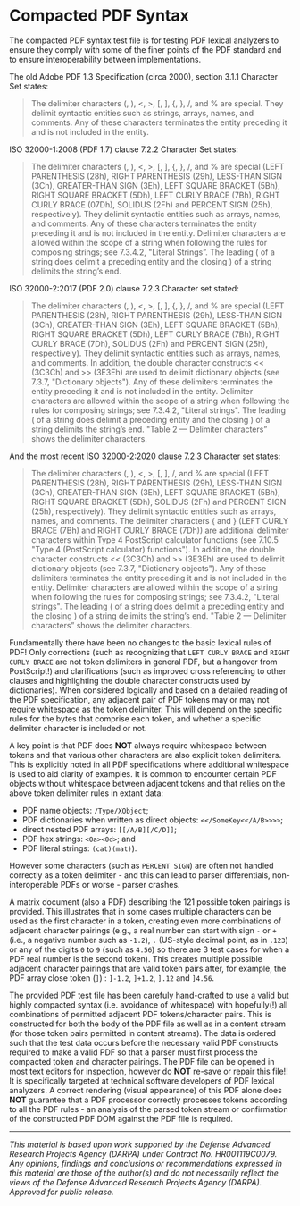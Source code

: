 # **Compacted PDF Syntax**

The compacted PDF syntax test file is for testing PDF lexical analyzers to ensure they comply with some of the finer points of the PDF standard and to ensure interoperability between implementations.

The old Adobe PDF 1.3 Specification (circa 2000), section 3.1.1 Character Set states:
> The delimiter characters (, ), <, >, [, ], {, }, /, and % are special. They delimit syntactic entities such as strings, arrays, names, and comments. Any of these characters terminates the entity preceding it and is not included in the entity.

ISO 32000-1:2008 (PDF 1.7) clause 7.2.2 Character Set states:
> The delimiter characters (, ), <, >, [, ], {, }, /, and % are special (LEFT PARENTHESIS (28h), RIGHT PARENTHESIS (29h), LESS-THAN SIGN (3Ch), GREATER-THAN SIGN (3Eh), LEFT SQUARE BRACKET (5Bh), RIGHT SQUARE BRACKET (5Dh), LEFT CURLY BRACE (7Bh), RIGHT CURLY BRACE (07Dh), SOLIDUS (2Fh) and PERCENT SIGN (25h), respectively). They delimit syntactic entities such as arrays, names, and comments. Any of these characters terminates the entity preceding it and is not included in the entity. Delimiter characters are allowed within the scope of a string when following the rules for composing strings; see 7.3.4.2, "Literal Strings”. The leading ( of a string does delimit a preceding entity and the closing ) of a string delimits the string’s end.

ISO 32000-2:2017 (PDF 2.0) clause 7.2.3 Character set stated:
> The delimiter characters (, ), <, >, [, ], {, }, /, and % are special (LEFT PARENTHESIS (28h), RIGHT PARENTHESIS (29h), LESS-THAN SIGN (3Ch), GREATER-THAN SIGN (3Eh), LEFT SQUARE BRACKET (5Bh), RIGHT SQUARE BRACKET (5Dh), LEFT CURLY BRACE (7Bh), RIGHT CURLY BRACE (7Dh), SOLIDUS (2Fh) and PERCENT SIGN (25h), respectively). They delimit syntactic entities such as arrays, names, and comments. In addition, the double character constructs << (3C3Ch) and >> (3E3Eh) are used to delimit dictionary objects (see 7.3.7, "Dictionary objects"). Any of these delimiters terminates the entity preceding it and is not included in the entity. Delimiter characters are allowed within the scope of a string when following the rules for composing strings; see 7.3.4.2, "Literal strings". The leading ( of a string does delimit a preceding entity and the closing ) of a string delimits the string’s end. "Table 2 — Delimiter characters” shows the delimiter characters.

And the most recent ISO 32000-2:2020 clause 7.2.3 Character set states:
> The delimiter characters (, ), <, >, [, ], /, and % are special (LEFT PARENTHESIS (28h), RIGHT PARENTHESIS (29h), LESS-THAN SIGN (3Ch), GREATER-THAN SIGN (3Eh), LEFT SQUARE BRACKET (5Bh), RIGHT SQUARE BRACKET (5Dh), SOLIDUS (2Fh) and PERCENT SIGN (25h), respectively). They delimit syntactic entities such as arrays, names, and comments. The delimiter characters { and } (LEFT CURLY BRACE (7Bh) and RIGHT CURLY BRACE (7Dh)) are additional delimiter characters within Type 4 PostScript calculator functions (see 7.10.5 "Type 4 (PostScript calculator) functions"). In addition, the double character constructs << (3C3Ch) and >> (3E3Eh) are used to delimit dictionary objects (see 7.3.7, "Dictionary objects"). Any of these delimiters terminates the entity preceding it and is not included in the entity. Delimiter characters are allowed within the scope of a string when following the rules for composing strings; see 7.3.4.2, "Literal strings". The leading ( of a string does delimit a preceding entity and the closing ) of a string delimits the string’s end. "Table 2 — Delimiter characters” shows the delimiter characters.

Fundamentally there have been no changes to the basic lexical rules of PDF! Only corrections (such as recognizing that `LEFT CURLY BRACE` and `RIGHT CURLY BRACE` are not token delimiters in general PDF, but a hangover from PostScript!) and clarifications (such as improved cross referencing to other clauses and highlighting the double character constructs used by dictionaries). When considered logically and based on a detailed reading of the PDF specification, any adjacent pair of PDF tokens may or may not require whitespace as the token delimiter. This will depend on the specific rules for the bytes that comprise each token, and whether a specific delimiter character is included or not.

A key point is that PDF does **NOT** always require whitespace between tokens and that various other characters are also explicit token delimiters. This is explicitly noted in all PDF specifications where additional whitespace is used to aid clarity of examples. It is  common to encounter certain PDF objects without whitespace between adjacent tokens and that relies on the above token delimiter rules in extant data:

* PDF name objects: `/Type/XObject`;
* PDF dictionaries when written as direct objects: `<</SomeKey<</A/B>>>>`;
* direct nested PDF arrays: `[[/A/B][/C/D]]`;
* PDF hex strings: `<0a><0d>`; and
* PDF literal strings: `(cat)(mat)`).

However some characters (such as `PERCENT SIGN`) are often not handled correctly as a token delimiter - and this can lead to parser differentials, non-interoperable PDFs or worse - parser crashes.

A matrix document (also a PDF) describing the 121 possible token pairings is provided. This illustrates that in some cases multiple characters can be used as the first character in a token, creating even more combinations of adjacent character pairings (e.g., a real number can start with sign `-` or `+` (i.e., a negative number such as `-1.2`), `.` (US-style decimal point, as in `.123`) or any of the digits `0` to `9` (such as `4.56`) so there are 3 test cases for when a PDF real number is the second token). This creates multiple possible adjacent character pairings that are valid token pairs after, for example, the PDF array close token (`]`) : `]-1.2`, `]+1.2`, `].12` and `]4.56`.

The provided PDF test file has been carefuly hand-crafted to use a valid but highly compacted syntax (i.e. avoidance of whitespace) with hopefully(!) all combinations of permitted adjacent PDF tokens/character pairs. This is constructed for both the body of the PDF file as well as in a content stream (for those token pairs permitted in content streams). The data is ordered such that the test data occurs before the necessary valid PDF constructs required to make a valid PDF so that a parser must first process the compacted token and character pairings. The PDF file can be opened in most text editors for inspection, however do **NOT** re-save or repair this file!! It is specifically targeted at technical software developers of PDF lexical analyzers. A correct rendering (visual appearance) of this PDF alone does **NOT** guarantee that a PDF processor correctly processes tokens according to all the PDF rules - an analysis of the parsed token stream or confirmation of the constructed PDF DOM against the PDF file is required.

___
*This material is based upon work supported by the Defense Advanced Research Projects Agency (DARPA) under Contract No. HR001119C0079. Any opinions, findings and conclusions or recommendations expressed in this material are those of the author(s) and do not necessarily reflect the views of the Defense Advanced Research Projects Agency (DARPA). Approved for public release.*

